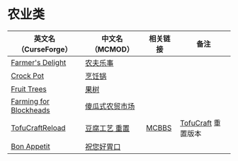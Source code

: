 # 农业类

| 英文名（CurseForge）                                                                          | 中文名（MCMOD）                                        | 相关链接                                              | 备注                                                      |
| --------------------------------------------------------------------------------------------- | ------------------------------------------------------ | ----------------------------------------------------- | --------------------------------------------------------- |
| [Farmer's Delight](https://www.curseforge.com/minecraft/mc-mods/farmers-delight)              | [农夫乐事](https://www.mcmod.cn/class/2820.html)       |                                                       |                                                           |
| [Crock Pot](https://www.curseforge.com/minecraft/mc-mods/crock-pot)                           | [烹饪锅](https://www.mcmod.cn/class/3017.html)         |                                                       |                                                           |
| [Fruit Trees](https://www.curseforge.com/minecraft/mc-mods/fruit-trees)                       | [果树](https://www.mcmod.cn/class/2416.html)           |                                                       |                                                           |
| [Farming for Blockheads](https://www.curseforge.com/minecraft/mc-mods/farming-for-blockheads) | [傻瓜式农贸市场](https://www.mcmod.cn/class/2057.html) |                                                       |                                                           |
| [TofuCraftReload](https://www.curseforge.com/minecraft/mc-mods/tofucraftreload)               | [豆腐工艺 重置](https://www.mcmod.cn/class/1633.html)  | [MCBBS](https://www.mcbbs.net/thread-946310-1-1.html) | [TofuCraft](https://www.mcmod.cn/class/386.html) 重置版本 |
| [Bon Appetit](https://www.curseforge.com/minecraft/mc-mods/bon-appetit-forge)                 | [祝您好胃口](https://www.mcmod.cn/class/3402.html)     |                                                       |                                                           |
